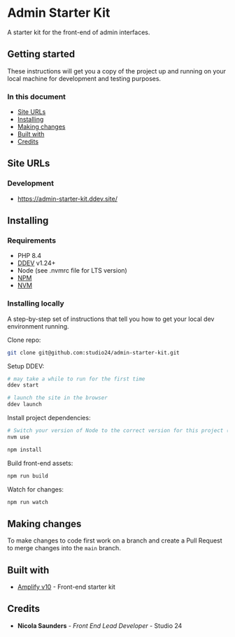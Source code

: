 # Admin Starter Kit

A starter kit for the front-end of admin interfaces.

## Getting started

These instructions will get you a copy of the project up and running on your local machine for development and testing purposes.

### In this document

* [Site URLs](#site-urls)
* [Installing](#installing)
* [Making changes](#making-changes)
* [Built with](#built-with)
* [Credits](#credits)

## Site URLs

### Development
* https://admin-starter-kit.ddev.site/

## Installing

### Requirements

- PHP 8.4
- [DDEV](https://ddev.com) v1.24+
- Node (see .nvmrc file for LTS version)
- [NPM](https://www.npmjs.com/)
- [NVM](https://github.com/creationix/nvm)

### Installing locally

A step-by-step set of instructions that tell you how to get your local dev environment running.

Clone repo:

````bash
git clone git@github.com:studio24/admin-starter-kit.git
````

Setup DDEV:

```bash
# may take a while to run for the first time
ddev start

# launch the site in the browser
ddev launch
```

Install project dependencies:

````bash
# Switch your version of Node to the correct version for this project (see `.nvmrc`)
nvm use

npm install
````

Build front-end assets:

````bash
npm run build
````

Watch for changes:

````bash
npm run watch
````

## Making changes

To make changes to code first work on a branch and create a Pull Request to merge changes into the `main` branch.

## Built with

- [Amplify v10](https://amplify.studio24.net/amplify/) - Front-end starter kit

## Credits

- **Nicola Saunders** - *Front End Lead Developer* - Studio 24